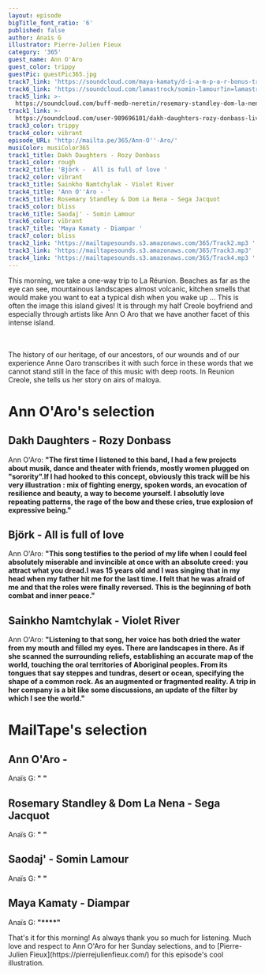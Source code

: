 ```yaml
---
layout: episode
bigTitle_font_ratio: '6'
published: false
author: Anaïs G
illustrator: Pierre-Julien Fieux
category: '365'
guest_name: Ann O'Aro
guest_color: trippy
guestPic: guestPic365.jpg
track7_link: 'https://soundcloud.com/maya-kamaty/d-i-a-m-p-a-r-bonus-track'
track6_link: 'https://soundcloud.com/lamastrock/somin-lamour?in=lamastrock/sets/saodaj'
track5_link: >-
  https://soundcloud.com/buff-medb-neretin/rosemary-standley-dom-la-nena-sega-jacquot
track1_link: >-
  https://soundcloud.com/user-989696101/dakh-daughters-rozy-donbass-live-acoustic
track3_color: trippy
track4_color: vibrant
episode_URL: 'http://mailta.pe/365/Ann-O''-Aro/'
musiColor: musiColor365
track1_title: Dakh Daughters - Rozy Donbass
track1_color: rough
track2_title: 'Björk -  All is full of love '
track2_color: vibrant
track3_title: Sainkho Namtchylak - Violet River
track4_title: 'Ann O''Aro - '
track5_title: Rosemary Standley & Dom La Nena - Sega Jacquot
track5_color: bliss
track6_title: Saodaj' - Somin Lamour
track6_color: vibrant
track7_title: 'Maya Kamaty - Diampar '
track7_color: bliss
track2_link: 'https://mailtapesounds.s3.amazonaws.com/365/Track2.mp3 '
track3_link: 'https://mailtapesounds.s3.amazonaws.com/365/Track3.mp3'
track4_link: 'https://mailtapesounds.s3.amazonaws.com/365/Track4.mp3 '
---
```

 
<p id="introduction">This morning, we take a one-way trip to La Réunion. Beaches as far as the eye can see, mountainous landscapes almost volcanic, kitchen smells that would make you want to eat a typical dish when you wake up ... This is often the image this island gives! It is through my half Creole boyfriend and especially through artists like Ann O Aro that we have another facet of this intense island.
  
<br><br>
The history of our heritage, of our ancestors, of our wounds and of our experience Anne Oaro transcribes it with such force in these words that we cannot stand still in the face of this music with deep roots. In Reunion Creole, she tells us her story on airs of maloya.
</p>




# Ann O'Aro's selection


## Dakh Daughters  -  Rozy Donbass
Ann O'Aro: **"**The first time I listened to this band, I had a few projects about musik, dance and theater with friends, mostly women plugged on "sorority".If I had hooked to this concept, obviously this track will be his very illustration : mix of fighting energy, spoken words, an evocation of resilience and beauty, a way to become yourself. I absolutly love repeating patterns, the rage of the bow and these cries, true explosion of expressive being.**"**

## Björk - All is full of love
Ann O'Aro: **"**This song testifies to the period of my life when I could feel absolutely miserable and invincible at once with an absolute creed: you attract what you dread.I was 15 years old and I was singing that in my head when my father hit me for the last time. I felt that he was afraid of me and that the roles were finally reversed. This is the beginning of both combat and inner peace.**"**

## Sainkho Namtchylak - Violet River
Ann O'Aro: **"**Listening to that song, her voice has both dried the water from my mouth and filled my eyes. There are landscapes in there. As if she scanned the surrounding reliefs, establishing an accurate map of the world, touching the oral territories of Aboriginal peoples. From its tongues that say steppes and tundras, desert or ocean, specifying the shape of a common rock. As an augmented or fragmented reality. A trip in her company is a bit like some discussions, an update of the filter by which I see the world.**"**


# MailTape's selection


## Ann O'Aro - 
Anaïs G: **"**  **"**

## Rosemary Standley & Dom La Nena - Sega Jacquot
Anaïs G: **"** **"**

## Saodaj' - Somin Lamour
Anaïs G: **"** **"**

## Maya Kamaty - Diampar
Anaïs G: **"****"**



<p id="outroduction">That's it for this morning! As always thank you so much for listening. Much love and respect to Ann O'Aro for her Sunday selections, and to [Pierre-Julien Fieux](https://pierrejulienfieux.com/) for this episode's cool illustration. </p>
